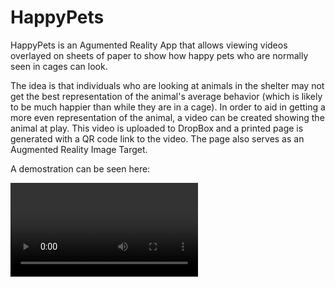 # HappyPets
HappyPets is an Agumented Reality App that allows viewing videos overlayed on sheets of paper to show how happy pets who are normally seen in cages can look.

The idea is that individuals who are looking at animals in the shelter may not get the best representation of the animal's average behavior (which is likely to be much happier than while they are in a cage). In order to aid in getting a more even representation of the animal, a video can be created showing the animal at play. This video is uploaded to DropBox and a printed page is generated with a QR code link to the video. The page also serves as an Augmented Reality Image Target.

A demostration can be seen here:

![Watch the video](https://github.com/austinpetsalive/HappyPets/raw/master/Demo%20Video.mp4)
